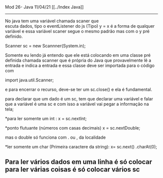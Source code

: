 Mod 26- Java 11/04/21
[[../Index Java]]

------------------------------------------------------------------
No java tem uma variável chamada scaner que  
escuta dados, tipo o eventListener do js
(Tipo) y = x   é a forma de qualquer variável e 
essa variável scaner segue o mesmo padrão mas
com o y pré definido. 

Scanner sc = new Scannner(System.in);

Somente eu lendo já entendo que ele está
colocando em uma classe pré definida
chamada scanner que é própria do Java
que provavelmente lê a entrada e indica a
entrada e essa classe deve ser importada para
 o código com 

import java.util.Scanner;

e para encerrar o recurso, deve-se ter um 
sc.close() e ela é fundamental. 

para declarar que um dado é um sc, tem que 
declarar uma variável e falar que a variável é 
uma sc e com isso a variável vai pegar a 
informação na tela;

*para ler somente um int :
       x = sc.nextInt;

*ponto flutuante (números com casas decimais)
       x = sc.nextDouble;

mas o double só funciona com . ou , 
da localidade
 
*ler somente um char 
(Primeira caractere da string):
    x= sc.next() .charAt(0);

Para ler vários dados em uma linha é só colocar 
para ler várias coisas é só colocar vários sc
-------------------------------------------------------------------